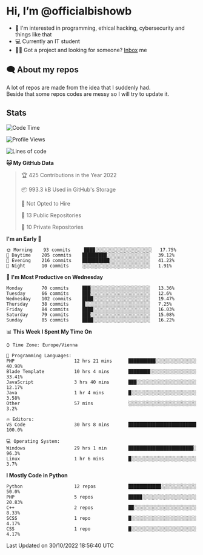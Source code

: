 # Hi, I’m @officialbishowb

- 👀 I'm interested in programming, ethical hacking, cybersecurity and things like that
- 💻 Currently an IT student
- 👩‍💻 Got a project and looking for someone? [Inbox](https://t.me/officialbishowb) me

## 🗨 About my repos
<p>A lot of repos are made from the idea that I suddenly had.<br>
Beside that some repos codes are messy so I will try to update it.</p>

## Stats
<!--START_SECTION:waka-->
![Code Time](http://img.shields.io/badge/Code%20Time-340%20hrs%2018%20mins-blue)

![Profile Views](http://img.shields.io/badge/Profile%20Views-0-blue)

![Lines of code](https://img.shields.io/badge/From%20Hello%20World%20I%27ve%20Written--80%20Thousand%20lines%20of%20code-blue)

**🐱 My GitHub Data** 

> 🏆 425 Contributions in the Year 2022
 > 
> 📦 993.3 kB Used in GitHub's Storage 
 > 
> 🚫 Not Opted to Hire
 > 
> 📜 13 Public Repositories 
 > 
> 🔑 10 Private Repositories  
 > 
**I'm an Early 🐤** 

```text
🌞 Morning    93 commits     ████░░░░░░░░░░░░░░░░░░░░░   17.75% 
🌆 Daytime    205 commits    █████████░░░░░░░░░░░░░░░░   39.12% 
🌃 Evening    216 commits    ██████████░░░░░░░░░░░░░░░   41.22% 
🌙 Night      10 commits     ░░░░░░░░░░░░░░░░░░░░░░░░░   1.91%

```
📅 **I'm Most Productive on Wednesday** 

```text
Monday       70 commits     ███░░░░░░░░░░░░░░░░░░░░░░   13.36% 
Tuesday      66 commits     ███░░░░░░░░░░░░░░░░░░░░░░   12.6% 
Wednesday    102 commits    ████░░░░░░░░░░░░░░░░░░░░░   19.47% 
Thursday     38 commits     █░░░░░░░░░░░░░░░░░░░░░░░░   7.25% 
Friday       84 commits     ████░░░░░░░░░░░░░░░░░░░░░   16.03% 
Saturday     79 commits     ███░░░░░░░░░░░░░░░░░░░░░░   15.08% 
Sunday       85 commits     ████░░░░░░░░░░░░░░░░░░░░░   16.22%

```


📊 **This Week I Spent My Time On** 

```text
⌚︎ Time Zone: Europe/Vienna

💬 Programming Languages: 
PHP                      12 hrs 21 mins      ██████████░░░░░░░░░░░░░░░   40.98% 
Blade Template           10 hrs 4 mins       ████████░░░░░░░░░░░░░░░░░   33.41% 
JavaScript               3 hrs 40 mins       ███░░░░░░░░░░░░░░░░░░░░░░   12.17% 
Java                     1 hr 4 mins         █░░░░░░░░░░░░░░░░░░░░░░░░   3.58% 
Other                    57 mins             ░░░░░░░░░░░░░░░░░░░░░░░░░   3.2%

🔥 Editors: 
VS Code                  30 hrs 8 mins       █████████████████████████   100.0%

💻 Operating System: 
Windows                  29 hrs 1 min        ████████████████████████░   96.3% 
Linux                    1 hr 6 mins         █░░░░░░░░░░░░░░░░░░░░░░░░   3.7%

```

**I Mostly Code in Python** 

```text
Python                   12 repos            ████████████░░░░░░░░░░░░░   50.0% 
PHP                      5 repos             █████░░░░░░░░░░░░░░░░░░░░   20.83% 
C++                      2 repos             ██░░░░░░░░░░░░░░░░░░░░░░░   8.33% 
SCSS                     1 repo              █░░░░░░░░░░░░░░░░░░░░░░░░   4.17% 
CSS                      1 repo              █░░░░░░░░░░░░░░░░░░░░░░░░   4.17%

```



 Last Updated on 30/10/2022 18:56:40 UTC
<!--END_SECTION:waka-->
 

<!---
officialbishowb/officialbishowb is a ✨ special ✨ repository because its `README.md` (this file) appears on your GitHub profile.
You can click the Preview link to take a look at your changes.
--->

